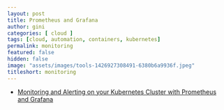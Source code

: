 ```yaml
---
layout: post
title: Prometheus and Grafana
author: gini
categories: [ cloud ]
tags: [cloud, automation, containers, kubernetes]
permalink: monitoring
featured: false
hidden: false
image: "assets/images/tools-1426927308491-6380b6a9936f.jpeg"
titleshort: monitoring
---
```


- [Monitoring and Alerting on your Kubernetes Cluster with Prometheus and Grafana](https://gregoiredayet.medium.com/monitoring-and-alerting-on-your-kubernetes-cluster-with-prometheus-and-grafana-55e4b427b22d)
